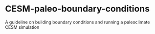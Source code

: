 # CESM-paleo-boundary-conditions
A guideline on building boundary conditions and running a paleoclimate CESM simulation
